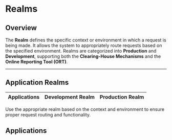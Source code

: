 # Realms

## Overview
The **Realm** defines the specific context or environment in which a request is being made. It allows the system to appropriately route requests based on the specified environment. Realms are categorized into **Production** and **Development**, supporting both the **Clearing-House Mechanisms** and the **Online Reporting Tool (ORT)**.

---

## Application Realms

<table>
    <thead>
        <tr>
            <th>Applications</th>
            <th>Development Realm</th>
            <th>Production Realm</th>
        </tr>
    </thead>
    <tbody>
        <!--@include: @/../components/common/realm/abs.md-->
        <!--@include: @/../components/common/realm/bch.md-->
        <!--@include: @/../components/common/realm/chm.md-->
        <!--@include: @/../components/common/realm/ort.md-->
    </tbody>
</table>

Use the appropriate realm based on the context and environment to ensure proper request routing and functionality.

## Applications

<!--@include: @/../components/about/bch.md-->
<!--@include: @/../components/about/abs.md-->
<!--@include: @/../components/about/chm.md-->
<!--@include: @/../components/about/ort.md-->
